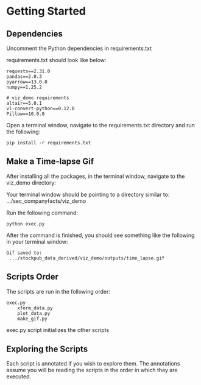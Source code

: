 # Getting Started

## Dependencies

Uncomment the Python dependencies in requirements.txt

requirements.txt should look like below:

```text
requests==2.31.0
pandas==2.0.3
pyarrow==13.0.0
numpy==1.25.2

# viz_demo requirements
altair==5.0.1
vl-convert-python==0.12.0
Pillow==10.0.0
```

Open a terminal window, navigate to the requirements.txt directory and run the following:

```commandline
pip install -r requirements.txt
```


## Make a Time-lapse Gif

After installing all the packages, in the terminal window, navigate to the viz_demo directory:

Your terminal window should be pointing to a directory similar to: .../sec_companyfacts/viz_demo

Run the following command:

```commandline
python exec.py
```

After the command is finished, you should see something like the following in your terminal window:

```text
Gif saved to:
 .../stockpub_data_derived/viz_demo/outputs/time_lapse.gif
```

## Scripts Order

The scripts are run in the following order:

```text
exec.py
    xform_data.py
    plot_data.py
    make_gif.py    
```

exec.py script initializes the other scripts

## Exploring the Scripts
Each script is annotated if you wish to explore them. The annotations assume you will be reading the scripts in the order in which they are executed.
